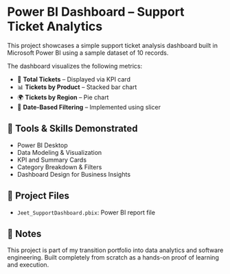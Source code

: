 # Power BI Dashboard – Support Ticket Analytics

This project showcases a simple support ticket analysis dashboard built in Microsoft Power BI using a sample dataset of 10 records.

The dashboard visualizes the following metrics:
- 📌 **Total Tickets** – Displayed via KPI card
- 📊 **Tickets by Product** – Stacked bar chart
- 🌍 **Tickets by Region** – Pie chart
- 📅 **Date-Based Filtering** – Implemented using slicer

## 🧰 Tools & Skills Demonstrated

- Power BI Desktop
- Data Modeling & Visualization
- KPI and Summary Cards
- Category Breakdown & Filters
- Dashboard Design for Business Insights

## 📁 Project Files
- `Jeet_SupportDashboard.pbix`: Power BI report file

## 🧠 Notes

This project is part of my transition portfolio into data analytics and software engineering. Built completely from scratch as a hands-on proof of learning and execution.
